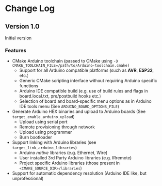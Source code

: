 # Change Log

## Version 1.0

Initial version

### Features

- CMake Arduino toolchain (passed to CMake using `-D CMAKE_TOOLCHAIN_FILE=/path/to/Arduino-toolchain.cmake)`
  - Support for all Arduino compatible platforms (such as **AVR**, **ESP32**, etc.)
  - Generic CMake scripting interface without requiring Arduino specific functions
  - Arduino IDE compatible build (e.g. use of build rules and flags in board.local.txt, pre/postbuild hooks etc.)
  - Selection of board and board-specific menu options as in Arduino IDE tools menu (See `ARDUINO_BOARD_OPTIONS_FILE`)
- Generate Arduino HEX binaries and upload to Arduino boards (See `target_enable_arduino_upload`)
  - Upload using serial port
  - Remote provisioning through network
  - Upload using programmer
  - Burn bootloader
- Support linking with Arduino libraries (see `target_link_arduino_libraries`)
  - Arduino _native_ libraries (e.g. Ethernet, Wire)
  - User installed 3rd Party Arduino libraries (e.g. IRremote)
  - Project specific Arduino libraries (those present in `<CMAKE_SOURCE_DIR>/libraries`)
- Support for automatic dependency resolution (Arduino IDE like, but unprofessional)
